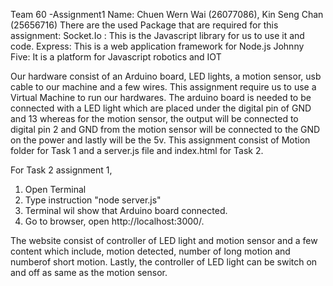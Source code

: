 Team 60 -Assignment1
Name: Chuen Wern Wai (26077086), Kin Seng Chan (25656716)
There are the used Package that are required for this assignment:
Socket.Io : This is the Javascript library for us to use it and code.
Express: This is a web application framework for Node.js
Johnny Five: It is a platform for Javascript robotics and IOT

Our hardware consist of an Arduino board, LED lights, a motion sensor, usb cable to our machine and a few wires.
This assignment require us to use a Virtual Machine to run our hardwares.
The arduino board is needed to be connected with a LED light which are placed under the digital pin of GND and 13
whereas for the motion sensor, the output will be connected to digital pin 2 and GND from the motion sensor will be 
connected to the GND on the power and lastly will be the 5v.
This assignment consist of Motion folder for Task 1 and a server.js file and index.html for Task 2.

For Task 2 assignment 1, 
1. Open Terminal
2. Type instruction "node server.js" 
3. Terminal wil show that Arduino board connected.
4. Go to browser, open http://localhost:3000/.

The website consist of controller of LED light and motion sensor and a few content which include, motion detected, number of long motion and numberof short motion. Lastly, the controller of LED light can be switch on and off as same as the motion sensor.
